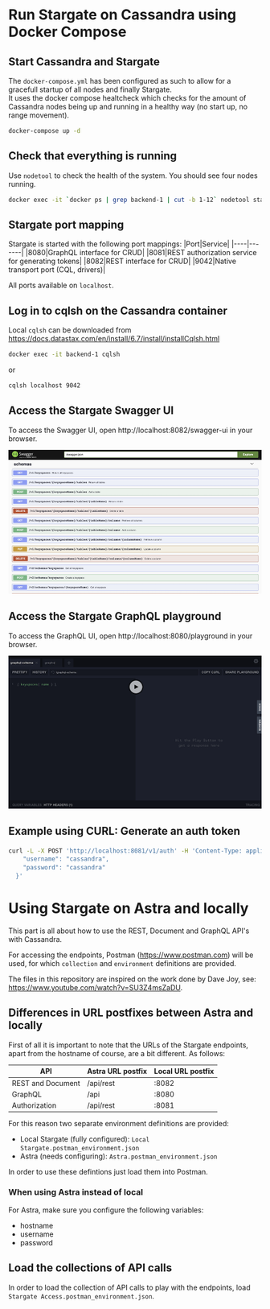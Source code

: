 # Run Stargate on Cassandra using Docker Compose

## Start Cassandra and Stargate
The `docker-compose.yml` has been configured as such to allow for a gracefull startup of all nodes and finally Stargate.  
It uses the docker compose healtcheck which checks for the amount of Cassandra nodes being up and running in a healthy way (no start up, no range movement).
```sh
docker-compose up -d
```

## Check that everything is running
Use `nodetool` to check the health of the system. You should see four nodes running.
```sh
docker exec -it `docker ps | grep backend-1 | cut -b 1-12` nodetool status
```

## Stargate port mapping
Stargate is started with the following port mappings:
|Port|Service|
|----|-------|
|8080|GraphQL interface for CRUD|
|8081|REST authorization service for generating tokens|
|8082|REST interface for CRUD|
|9042|Native transport port (CQL, drivers)|

All ports available on `localhost`.

## Log in to cqlsh on the Cassandra container
Local `cqlsh` can be downloaded from https://docs.datastax.com/en/install/6.7/install/installCqlsh.html
```sh
docker exec -it backend-1 cqlsh
```
or
```sh
cqlsh localhost 9042
```

## Access the Stargate Swagger UI
To access the Swagger UI, open http://localhost:8082/swagger-ui in your browser.  

![image](images/swagger-home.png)

## Access the Stargate GraphQL playground
To access the GraphQL UI, open http://localhost:8080/playground in your browser.  

![image](images/playground-home.png)

## Example using CURL: Generate an auth token
```sh
curl -L -X POST 'http://localhost:8081/v1/auth' -H 'Content-Type: application/json' --data-raw '{
    "username": "cassandra",
    "password": "cassandra"
  }'
```

# Using Stargate on Astra and locally
This part is all about how to use the REST, Document and GraphQL API's with Cassandra. 

For accessing the endpoints, Postman (https://www.postman.com) will be used, for which `collection` and `environment` definitions are provided.

The files in this repository are inspired on the work done by Dave Joy, see: https://www.youtube.com/watch?v=SU3Z4msZaDU.

## Differences in URL postfixes between Astra and locally
First of all it is important to note that the URLs of the Stargate endpoints, apart from the hostname of course, are a bit different. As follows:

|API|Astra URL postfix|Local URL postfix|
|---|-----|-----|
|REST and Document|/api/rest|:8082|
|GraphQL|/api|:8080|
|Authorization|/api/rest|:8081|

For this reason two separate environment definitions are provided:
- Local Stargate (fully configured): `Local Stargate.postman_environment.json`
- Astra (needs configuring): `Astra.postman_environment.json`

In order to use these defintions just load them into Postman.  

### When using Astra instead of local
For Astra, make sure you configure the following variables:
- hostname
- username
- password

## Load the collections of API calls
In order to load the collection of API calls to play with the endpoints, load `Stargate Access.postman_environment.json`.
